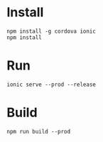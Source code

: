 # Install
```
npm install -g cordova ionic
npm install
```

# Run
```
ionic serve --prod --release
```

# Build
```
npm run build --prod
```